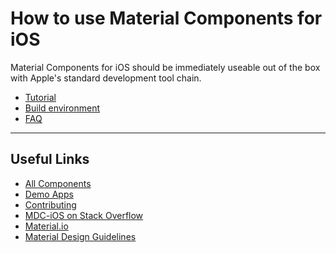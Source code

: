 <!--docs:
title: "How to use Material Components"
layout: landing
section: docs
path: /docs/
-->

# How to use Material Components for iOS

Material Components for iOS should be immediately useable out of the box with
Apple's standard development tool chain.

<ul class="icon-list">
  <li class="icon-list-item icon-list-item--guide"><a href="tutorial/">Tutorial</a></li>
  <li class="icon-list-item icon-list-item--guide"><a href="build-env/">Build environment</a></li>
  <li class="icon-list-item icon-list-item--guide"><a href="faq/">FAQ</a></li>
</ul>

- - -

## Useful Links

- [All Components](../components/)
- [Demo Apps](../demos/)
- [Contributing](contributing/)
- [MDC-iOS on Stack Overflow](https://www.stackoverflow.com/questions/tagged/material-components+ios)
- [Material.io](https://www.material.io)
- [Material Design Guidelines](https://material.io/guidelines)
